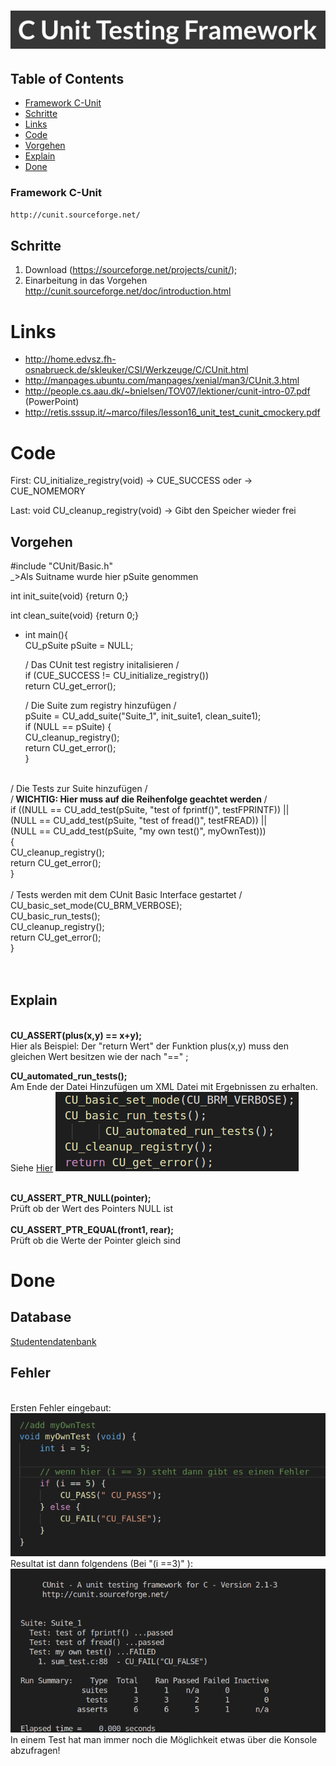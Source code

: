 #  <img src="Bilder/C_Unit.png">

## Table of Contents

  - [Framework C-Unit](#framework-c-unit)
  - [Schritte](#schritte)
  - [Links](#links)
  - [Code](#code)
  - [Vorgehen](#vorgehen)
  - [Explain](#explain)
  - [Done](#done)


### Framework C-Unit
```bash
http://cunit.sourceforge.net/
```
## Schritte

1. Download (https://sourceforge.net/projects/cunit/);
2. Einarbeitung in das Vorgehen
http://cunit.sourceforge.net/doc/introduction.html
# Links
- http://home.edvsz.fh-osnabrueck.de/skleuker/CSI/Werkzeuge/C/CUnit.html
- http://manpages.ubuntu.com/manpages/xenial/man3/CUnit.3.html
- http://people.cs.aau.dk/~bnielsen/TOV07/lektioner/cunit-intro-07.pdf (PowerPoint)
- http://retis.sssup.it/~marco/files/lesson16_unit_test_cunit_cmockery.pdf

# Code

First: 
CU_initialize_registry(void) 
    -> CUE_SUCCESS      oder
    -> CUE_NOMEMORY

Last: 
void CU_cleanup_registry(void)
    -> Gibt den Speicher wieder frei


## Vorgehen
#include "CUnit/Basic.h" </br>
_>Als Suitname wurde hier pSuite genommen

int init_suite(void)
{return 0;}

int clean_suite(void)
{return 0;}


- int main(){</br>
    CU_pSuite pSuite = NULL; </br>

     / Das CUnit test registry initalisieren /</br>
   if (CUE_SUCCESS != CU_initialize_registry())</br>
      return CU_get_error();</br>

    / Die Suite zum registry hinzufügen /   </br>
    pSuite = CU_add_suite("Suite_1", init_suite1, clean_suite1);  </br>
   if (NULL == pSuite) {</br>
      CU_cleanup_registry();</br>
      return CU_get_error();</br>
   }</br>
</br>
      / Die Tests zur Suite hinzufügen /</br>
   /<b> WICHTIG: Hier muss auf die Reihenfolge geachtet werden </b> /</br>
   if ((NULL == CU_add_test(pSuite, "test of fprintf()", testFPRINTF)) ||</br>
       (NULL == CU_add_test(pSuite, "test of fread()", testFREAD)) ||</br>
       (NULL == CU_add_test(pSuite, "my own test()", myOwnTest)))</br>
   {</br>
      CU_cleanup_registry();</br>
      return CU_get_error();</br>
   }</br>
</br>
   / Tests werden mit dem CUnit Basic Interface gestartet /</br>
   CU_basic_set_mode(CU_BRM_VERBOSE);</br>
   CU_basic_run_tests();</br>
   CU_cleanup_registry();</br>
   return CU_get_error();</br>
}</br>
</br></br>

## Explain

</br>
<b>CU_ASSERT(plus(x,y) == x+y); </b> </br>
Hier als Beispiel: Der "return Wert" der Funktion plus(x,y) muss den gleichen Wert besitzen wie der nach "==" ; </br>

<b>   CU_automated_run_tests(); </b> </b> </br>
Am Ende der Datei Hinzufügen um XML Datei mit Ergebnissen zu erhalten. Siehe <a href="/10.04.2018/CUnitAutomated-Results.xml">Hier<a> 
<img src="Bilder/XML_Support.png">

</br>
<b>CU_ASSERT_PTR_NULL(pointer); </b> </br>
Prüft ob der Wert des Pointers NULL ist </br>
</br>
<b>CU_ASSERT_PTR_EQUAL(front1, rear); </b> </br>
Prüft ob die Werte der Pointer gleich sind </br>




# Done

## Database
<a href="https://github.com/FelixSchubi/C-Test/blob/master/11_16.04.2018/Database.md">Studentendatenbank</a>  </br>

## Fehler
</br>
Ersten Fehler eingebaut:<br>
<img src="Bilder/Bild_Fail"><br>
Resultat ist dann folgendens (Bei   "(i ==3)"  ): <br>
<img src="Bilder/Bild_Fail2.png"><br>
In einem Test hat man immer noch die Möglichkeit etwas über die Konsole abzufragen!


